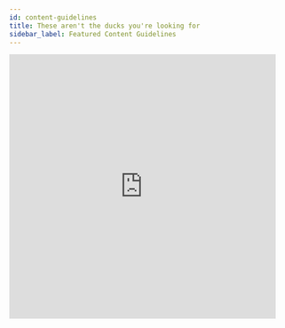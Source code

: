 ```yaml
---
id: content-guidelines
title: These aren't the ducks you're looking for 
sidebar_label: Featured Content Guidelines
---
```


<iframe src="https://giphy.com/embed/5T8tEJtCgvDuo" width="480" height="476" frameBorder="0" class="giphy-embed" allowFullScreen></iframe>